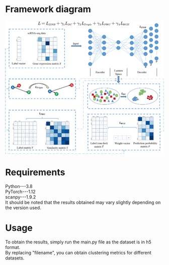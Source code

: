Framework diagram  
===
![](https://github.com/LF-Yang/Code/blob/master/Framework.png)

Requirements  
===
Python---3.8  
PyTorch---1.12  
scanpy---1.9.2  
It should be noted that the results obtained may vary slightly depending on the version used.  

Usage  
===
To obtain the results, simply run the main.py file as the dataset is in h5 format.  
By replacing "filename", you can obtain clustering metrics for different datasets.
